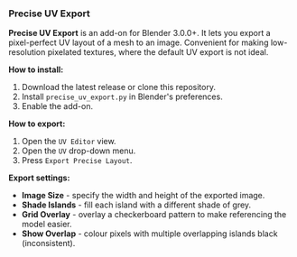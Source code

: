 ### Precise UV Export

**Precise UV Export** is an add-on for Blender 3.0.0+. It lets you export a pixel-perfect UV layout of a mesh to an image. Convenient for making low-resolution pixelated textures, where the default UV export is not ideal.

**How to install:**

1. Download the latest release or clone this repository.
2. Install `precise_uv_export.py` in Blender's preferences.
3. Enable the add-on.

**How to export:**

1. Open the `UV Editor` view.
2. Open the `UV` drop-down menu.
3. Press `Export Precise Layout`.

**Export settings:**

* **Image Size** - specify the width and height of the exported image.
* **Shade Islands** - fill each island with a different shade of grey.
* **Grid Overlay** - overlay a checkerboard pattern to make referencing the model easier.
* **Show Overlap** - colour pixels with multiple overlapping islands black (inconsistent).
